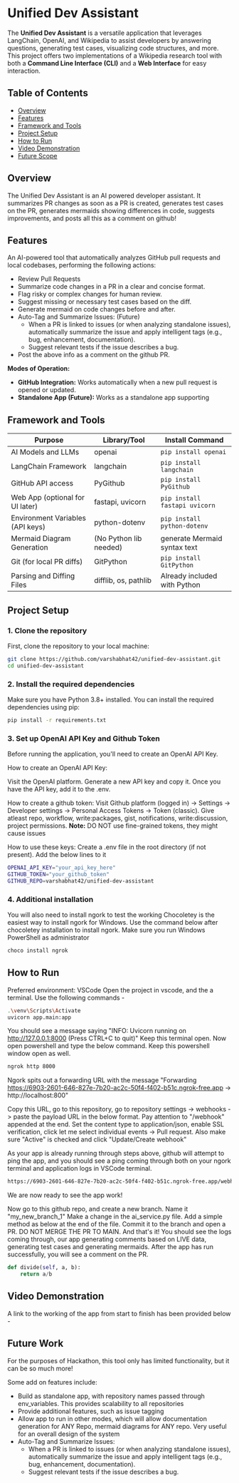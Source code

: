 # Unified Dev Assistant

The **Unified Dev Assistant** is a versatile application that leverages LangChain, OpenAI, and Wikipedia to assist developers by answering questions, generating test cases, visualizing code structures, and more. This project offers two implementations of a Wikipedia research tool with both a **Command Line Interface (CLI)** and a **Web Interface** for easy interaction.

## Table of Contents

- [Overview](#overview)
- [Features](#features)
- [Framework and Tools](#framework-and-tools)
- [Project Setup](#project-setup)
- [How to Run](#how-to-run)
- [Video Demonstration](#video-demonstration)
- [Future Scope](#future-scope)

## Overview

The Unified Dev Assistant is an AI powered developer assistant. It summarizes PR changes as soon as a PR is created, generates test cases on the PR, generates mermaids showing differences in code, suggests improvements, and posts all this as a comment on github!

## Features

An AI-powered tool that automatically analyzes GitHub pull requests and local codebases, performing the following actions:

-   Review Pull Requests
-   Summarize code changes in a PR in a clear and concise format.
-   Flag risky or complex changes for human review.
-   Suggest missing or necessary test cases based on the diff.
-   Generate mermaid on code changes before and after.
-   Auto-Tag and Summarize Issues: (Future)
    -   When a PR is linked to issues (or when analyzing standalone issues), automatically summarize the issue and apply intelligent tags (e.g., bug, enhancement, documentation).
    -   Suggest relevant tests if the issue describes a bug.
-   Post the above info as a comment on the github PR.

**Modes of Operation:**
-   **GitHub Integration:** Works automatically when a new pull request is opened or updated.
-   **Standalone App (Future):** Works as a standalone app supporting 


## Framework and Tools

| Purpose                             | Library/Tool                | Install Command               |
|-------------------------------------|-----------------------------|-------------------------------|
| AI Models and LLMs                  | openai                      | `pip install openai`          |
| LangChain Framework                 | langchain                   | `pip install langchain`       |
| GitHub API access                   | PyGithub                    | `pip install PyGithub`        |
| Web App (optional for UI later)     | fastapi, uvicorn            | `pip install fastapi uvicorn` |
| Environment Variables (API keys)    | python-dotenv               | `pip install python-dotenv`   |
| Mermaid Diagram Generation          | (No Python lib needed)      |  generate Mermaid syntax text |
| Git (for local PR diffs)            | GitPython                   | `pip install GitPython`       |
| Parsing and Diffing Files           | difflib, os, pathlib        | Already included with Python  |

## Project Setup

### 1. Clone the repository
First, clone the repository to your local machine:

```bash
git clone https://github.com/varshabhat42/unified-dev-assistant.git
cd unified-dev-assistant
```

### 2. Install the required dependencies
Make sure you have Python 3.8+ installed. You can install the required dependencies using pip:

```bash
pip install -r requirements.txt
```

### 3. Set up OpenAI API Key and Github Token
Before running the application, you'll need to create an OpenAI API Key.

How to create an OpenAI API Key:

Visit the OpenAI platform.
Generate a new API key and copy it.
Once you have the API key, add it to the .env.

How to create a github token:
Visit Github platform (logged in) -> Settings -> Developer settings -> Personal Access Tokens -> Token (classic). Give atleast repo, workflow, write:packages, gist, notifications, write:discussion, project permissions. 
**Note:** DO NOT use fine-grained tokens, they might cause issues

How to use these keys:
Create a .env file in the root directory (if not present). Add the below lines to it


```bash
OPENAI_API_KEY="your_api_key_here"
GITHUB_TOKEN="your_github_token"
GITHUB_REPO=varshabhat42/unified-dev-assistant
```

### 4. Additional installation 
You will also need to install ngork to test the working
Chocoletey is the easiest way to install ngork for Windows. Use the command below after chocoletey installation to install ngork. Make sure you run Windows PowerShell as administrator

```bash
choco install ngrok
```


## How to Run
Preferred environment: VSCode
Open the project in vscode, and the a terminal. Use the following commands - 

```bash
.\venv\Scripts\Activate
uvicorn app.main:app
```

You should see a message saying "INFO:     Uvicorn running on http://127.0.0.1:8000 (Press CTRL+C to quit)"
Keep this terminal open. Now open powershell and type the below command. Keep this powershell window open as well.

```bash
ngrok http 8000
```

Ngork spits out a forwarding URL with the message "Forwarding                    https://6903-2601-646-827e-7b20-ac2c-50f4-f402-b51c.ngrok-free.app -> http://localhost:800"

Copy this URL, go to this repository, go to repository settings -> webhooks -> paste the payload URL in the below format. Pay attention to "/webhook" appended at the end. Set the content type to application/json, enable SSL verification, click let me select individual events -> Pull request. Also make sure "Active" is checked and click "Update/Create webhook"

As your app is already running through steps above, github will attempt to ping the app, and you should see a ping coming through both on your ngork terminal and application logs in VSCode terminal.

```bash
https://6903-2601-646-827e-7b20-ac2c-50f4-f402-b51c.ngrok-free.app/webhook
```

We are now ready to see the app work!

Now go to this github repo, and create a new branch. Name it "my_new_branch_1"
Make a change in the ai_service.py file. Add a simple method as below at the end of the file. Commit it to the branch and open a PR. DO NOT MERGE THE PR TO MAIN. And that's it! You should see the logs coming through, our app generating comments based on LIVE data, generating test cases and generating mermaids.
After the app has run successfully, you will see a comment on the PR.

```python
def divide(self, a, b):
    return a/b
```

## Video Demonstration
A link to the working of the app from start to finish has been provided below - 


## Future Work
For the purposes of Hackathon, this tool only has limited functionality, but it can be so much more!

Some add on features include:
- Build as standalone app, with repository names passed through env_variables. This provides scalability to all repositories
- Provide additional features, such as issue tagging
- Allow app to run in other modes, which will allow documentation generation for ANY Repo, mermaid diagrams for ANY repo. Very useful for an overall design of the system
- Auto-Tag and Summarize Issues:
    -   When a PR is linked to issues (or when analyzing standalone issues), automatically summarize the issue and apply intelligent tags (e.g., bug, enhancement, documentation).
    -   Suggest relevant tests if the issue describes a bug.